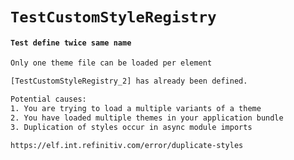 # `TestCustomStyleRegistry`

#### `Test define twice same name`

```html
Only one theme file can be loaded per element

[TestCustomStyleRegistry_2] has already been defined.

Potential causes:
1. You are trying to load a multiple variants of a theme
2. You have loaded multiple themes in your application bundle
3. Duplication of styles occur in async module imports

https://elf.int.refinitiv.com/error/duplicate-styles

```

